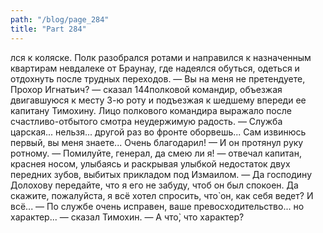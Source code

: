 ```yaml
---
path: "/blog/page_284"
title: "Part 284"
---
```


лся к коляске.
Полк разобрался ротами и направился к назначенным квартирам невдалеке от Браунау, где надеялся обуться, одеться и отдохнуть после трудных переходов.
— Вы на меня не претендуете, Прохор Игнатьич? — сказал 144полковой командир, объезжая двигавшуюся к месту 3-ю роту и подъезжая к шедшему впереди ее капитану Тимохину. Лицо полкового командира выражало после счастливо-отбытого смотра неудержимую радость. — Служба царская... нельзя... другой раз во фронте оборвешь... Сам извинюсь первый, вы меня знаете... Очень благодарил! — И он протянул руку ротному.
— Помилуйте, генерал, да смею ли я! — отвечал капитан, краснея носом, улыбаясь и раскрывая улыбкой недостаток двух передних зубов, выбитых прикладом под Измаилом.
— Да господину Долохову передайте, что я его не забуду, чтоб он был спокоен. Да скажите, пожалуйста, я всё хотел спросить, что̀ он, как себя ведет? И всё...
— По службе очень исправен, ваше превосходительство... но характер... — сказал Тимохин.
— А что̀, что характер? 
